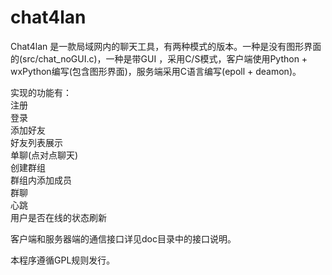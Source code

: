 # chat4lan
Chat4lan 是一款局域网内的聊天工具，有两种模式的版本。一种是没有图形界面的(src/chat_noGUI.c)，一种是带GUI ，采用C/S模式，客户端使用Python + wxPython编写(包含图形界面)，服务端采用C语言编写(epoll + deamon)。   


实现的功能有：   
注册   
登录   
添加好友   
好友列表展示   
单聊(点对点聊天)   
创建群组   
群组内添加成员   
群聊   
心跳   
用户是否在线的状态刷新   
   
   
客户端和服务器端的通信接口详见doc目录中的接口说明。   
   
   
本程序遵循GPL规则发行。
